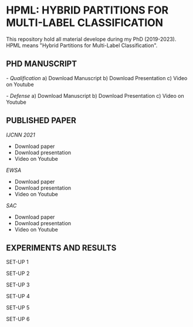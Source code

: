 # HPML: HYBRID PARTITIONS FOR MULTI-LABEL CLASSIFICATION
This repository hold all material develope during my PhD (2019-2023). HPML means "Hybrid Partitions for Multi-Label Classification".


## PHD MANUSCRIPT

*- Qualification*
a) Download Manuscript
b) Download Presentation
c) Video on Youtube

*- Defense*
a) Download Manuscript
b) Download Presentation
c) Video on Youtube

## PUBLISHED PAPER

*IJCNN 2021*
- Download paper
- Download presentation
- Video on Youtube

*EWSA*
- Download paper
- Download presentation
- Video on Youtube

*SAC*
- Download paper
- Download presentation
- Video on Youtube


## EXPERIMENTS AND RESULTS

SET-UP 1

SET-UP 2

SET-UP 3

SET-UP 4

SET-UP 5

SET-UP 6

